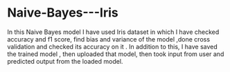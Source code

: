 # Naive-Bayes---Iris
In this Naive Bayes model I have used Iris dataset in which I have checked accuracy and f1 score, find bias and variance of the model ,done cross validation and checked its accuracy on it . In addition to this, I have saved the trained model , then uploaded that model, then took input from user and predicted output from the loaded model.
